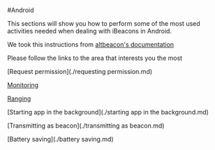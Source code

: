#Android

This sections will show you how to perform some of the most used activities needed when dealing with iBeacons in Android.

We took this instructions from [altbeacon's documentation](http://altbeacon.github.io/android-beacon-library/samples.html)

Please follow the links to the area that interests you the most

[Request permission](./requesting permission.md)

[Monitoring](./monitoring.md)

[Ranging](./ranging.md)

[Starting app in the background](./starting app in the background.md)

[Transmitting as beacon](./transmitting as beacon.md)

[Battery saving](./battery saving.md)
